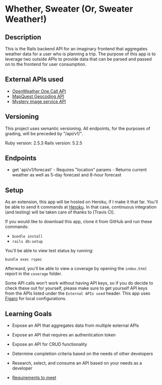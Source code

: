 # Whether, Sweater (Or, Sweater Weather!)

## Description
This is the Rails backend API for an imaginary frontend that aggregates weather data for a user who is planning a trip. The purpose of this app is to leverage two outside APIs to provide data that can be parsed and passed on to the frontend for user consumption.

## External APIs used
- [OpenWeather One Call API](https://openweathermap.org/api/one-call-api)
- [MapQuest Geocoding API](https://developer.mapquest.com/documentation/geocoding-api/)
- [Mystery image service API]()

## Versioning
This project uses semantic versioning. All endpoints, for the purposes of grading, will be preceded by "/api/v1/".

Ruby version: 2.5.3
Rails version: 5.2.5

## Endpoints
- get 'api/v1/forecast' - Requires "location" params - Returns current weather as well as 5-day forecast and 8-hour forecast

## Setup

As an extension, this app will be hosted on Heroku, if I  make it that far. You'll be able to send it commands at [Heroku]().
In that case, continuous integration (and testing) will be taken care of thanks to [Travis CI].

If you would like to download this app, clone it from GitHub and run these commands:

- `bundle install`
- `rails db:setup`

You'll be able to view test status by running:

`bundle exec rspec`

Afterward, you'll be able to view a coverage by opening the `index.html` report in the `coverage` folder.

Some API calls won't work without having API keys, so if you do decide to check these out for yourself, please make sure to get yourself API keys from the APIs listed under the `External APIs used` header. This app uses [Figaro](github.com/laserlemon/figaro) for local configurations.

## Learning Goals

- Expose an API that aggregates data from multiple external APIs
- Expose an API that requires an authentication token
- Expose an API for CRUD functionality
- Determine completion criteria based on the needs of other developers
- Research, select, and consume an API based on your needs as a developer

- [Requirements to meet](https://backend.turing.edu/module3/projects/sweater_weather/requirements)
